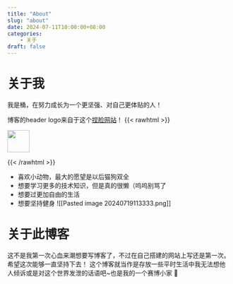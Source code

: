 ```yaml
---
title: "About"
slug: "about"
date: 2024-07-11T10:00:00+08:00
categories: 
    - 关于
draft: false
---
```


# 关于我

我是桶，在努力成长为一个更坚强、对自己更体贴的人！

博客的header logo来自于这个[捏脸网站](https://www.neka.cc/composer/11809)！
{{< rawhtml >}}  

<img src="https://cdn.discordapp.com/emojis/652089525622931456.gif?size=128" width=50 >

{{< /rawhtml >}}
* 喜欢小动物，最大的愿望是以后猫狗双全
* 想要学习更多的技术知识，但是真的很懒（呜呜别骂了
* 想要过更加自由的生活
* 想要坚持健身
![[Pasted image 20240719113333.png]]




# 关于此博客

这不是我第一次心血来潮想要写博客了，不过在自己搭建的网站上写还是第一次。希望这次能够一直坚持下去！
这个博客就当作是存放一些平时生活中我无法想他人倾诉或是对这个世界发泄的话语吧~也是我的一个赛博小家 :wave:
